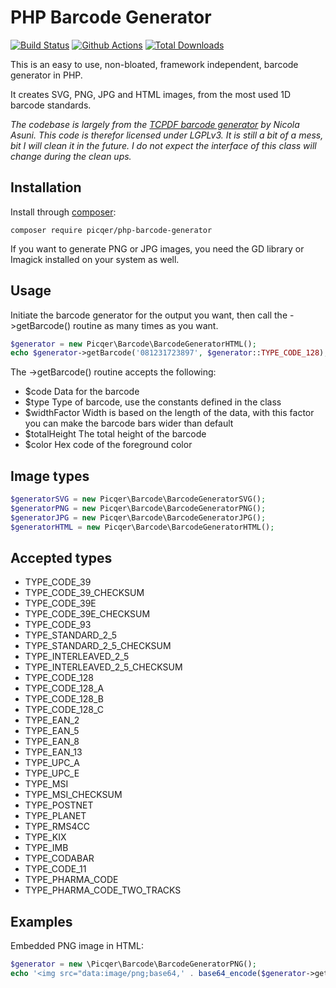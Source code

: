# PHP Barcode Generator 
[![Build Status](https://travis-ci.org/picqer/php-barcode-generator.svg?branch=master)](https://travis-ci.org/picqer/php-barcode-generator) [![Github Actions](https://github.com/picqer/php-barcode-generator/workflows/phpunit/badge.svg)](https://travis-ci.org/picqer/php-barcode-generator) [![Total Downloads](https://poser.pugx.org/picqer/php-barcode-generator/downloads)](https://packagist.org/packages/picqer/php-barcode-generator)

This is an easy to use, non-bloated, framework independent, barcode generator in PHP.

It creates SVG, PNG, JPG and HTML images, from the most used 1D barcode standards.

*The codebase is largely from the [TCPDF barcode generator](https://github.com/tecnickcom/TCPDF) by Nicola Asuni. This code is therefor licensed under LGPLv3. It is still a bit of a mess, bit I will clean it in the future. I do not expect the interface of this class will change during the clean ups.*

## Installation
Install through [composer](https://getcomposer.org/doc/00-intro.md):

```
composer require picqer/php-barcode-generator
```

If you want to generate PNG or JPG images, you need the GD library or Imagick installed on your system as well.

## Usage
Initiate the barcode generator for the output you want, then call the ->getBarcode() routine as many times as you want.

```php
$generator = new Picqer\Barcode\BarcodeGeneratorHTML();
echo $generator->getBarcode('081231723897', $generator::TYPE_CODE_128);
```

The ->getBarcode() routine accepts the following:
- $code Data for the barcode
- $type Type of barcode, use the constants defined in the class
- $widthFactor Width is based on the length of the data, with this factor you can make the barcode bars wider than default
- $totalHeight The total height of the barcode
- $color Hex code of the foreground color

## Image types
```php
$generatorSVG = new Picqer\Barcode\BarcodeGeneratorSVG();
$generatorPNG = new Picqer\Barcode\BarcodeGeneratorPNG();
$generatorJPG = new Picqer\Barcode\BarcodeGeneratorJPG();
$generatorHTML = new Picqer\Barcode\BarcodeGeneratorHTML();
```

## Accepted types
- TYPE_CODE_39
- TYPE_CODE_39_CHECKSUM
- TYPE_CODE_39E
- TYPE_CODE_39E_CHECKSUM
- TYPE_CODE_93
- TYPE_STANDARD_2_5
- TYPE_STANDARD_2_5_CHECKSUM
- TYPE_INTERLEAVED_2_5
- TYPE_INTERLEAVED_2_5_CHECKSUM
- TYPE_CODE_128
- TYPE_CODE_128_A
- TYPE_CODE_128_B
- TYPE_CODE_128_C
- TYPE_EAN_2
- TYPE_EAN_5
- TYPE_EAN_8
- TYPE_EAN_13
- TYPE_UPC_A
- TYPE_UPC_E
- TYPE_MSI
- TYPE_MSI_CHECKSUM
- TYPE_POSTNET
- TYPE_PLANET
- TYPE_RMS4CC
- TYPE_KIX
- TYPE_IMB
- TYPE_CODABAR
- TYPE_CODE_11
- TYPE_PHARMA_CODE
- TYPE_PHARMA_CODE_TWO_TRACKS

## Examples
Embedded PNG image in HTML:

```php
$generator = new \Picqer\Barcode\BarcodeGeneratorPNG();
echo '<img src="data:image/png;base64,' . base64_encode($generator->getBarcode('081231723897', $generator::TYPE_CODE_128)) . '">';
```
